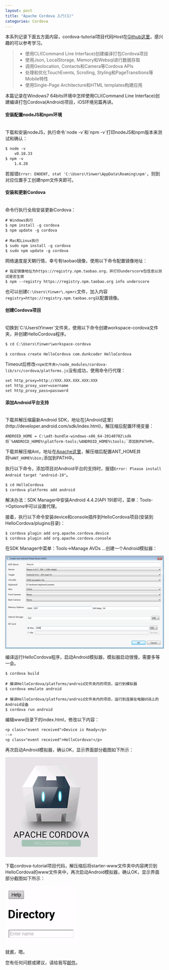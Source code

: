 ```yaml
---
layout: post
title: "Apache Cordova 入门(1)"
categories: Cordova
---
```


本系列记录下面五方面内容，cordova-tutorial项目代码Host在[Github这里](https://github.com/yinwer81/cordova-tutorial)，感兴趣的可以参考学习。
>* 使用CLI(Command Line Interface)创建编译打包Cordova项目
>* 使用Json, LocalStorage, Memory和Websql进行数据存取
>* 调用Geolocation, Contacts和Camera等Cordova APIs
>* 处理和优化TouchEvents, Scrolling, Styling和PageTransitions等Mobile特性
>* 使用Single-Page Architecture和HTML templates构建应用

本篇记录在Windows7 64bits环境中怎样使用CLI(Command Line Interface)创建编译打包Cordova(Android)项目，iOS环境另篇再讲。

#### 安装配置nodeJS和npm环境
<br/>
下载和安装nodeJS，执行命令`node -v`和`npm -v`打印nodeJS和npm版本来测试和确认：

	$ node -v
		v0.10.33
	$ npm -v
		1.4.28
若报错`Error: ENOENT, stat 'C:\Users\Yinwer\AppData\Roaming\npm'`，则到对应位置手工创建npm文件夹即可。

#### 安装和更新Cordova
<br/>
命令行执行全局安装更新Cordova：
	
	# Windows执行
	$ npm install -g cordova
	$ npm update -g cordova
	
	# Mac和Linux执行
	$ sudo npm install -g cordova
	$ sudo npm update -g cordova

网络速度是天朝行情，幸亏有taobao镜像，使用以下命令配置镜像地址：

	# 指定镜像地址为https://registry.npm.taobao.org，并打印underscore包信息以测试是否生效
	$ npm --registry https://registry.npm.taobao.org info underscore

也可以创建`C:\Users\Yinwer\.npmrc`文件，加入内容`registry=https://registry.npm.taobao.org`以配置镜像。

#### 创建Cordova项目
<br/>
切换到`C:\Users\Yinwer`文件夹，使用以下命令创建workspace-cordova文件夹，并创建HelloCordova程序。

	$ cd C:\Users\Yinwer\workspace-cordova

	$ cordova create HelloCordova com.dunkcoder HelloCordova

Timeout后修改`<npm文件夹>/node_modules/cordova-lib/src/cordova/platforms.js`没有成功，使用命令行代理：

	set http_proxy=http://XXX.XXX.XXX.XXX:XXX
	set http_proxy_user=username
	set http_proxy_pass=password

#### 添加Android平台支持
<br/>
下载并解压缩最新Android SDK，地址在[Android这里](http://developer.android.com/sdk/index.html)，解压缩后配置环境变量：
	
	ANDROID_HOME = C:\adt-bundle-windows-x86_64-20140702\sdk
	将`%ANDROID_HOME%\platform-tools;%ANDROID_HOME%\tools;`添加到PATH中。

下载并解压缩Ant，地址在[Apache这里](http://ant.apache.org/bindownload.cgi)，解压缩后配置ANT_HOME并将`%ANT_HOME%\bin;`添加到PATH中。

执行以下命令，添加项目对Android平台的支持时，报错`Error: Please install Android target "android-19"`。
	
	$ cd HelloCordova
	$ cordova platforms add android
解决办法：SDK Manager中安装Android 4.4.2(API 19)即可，菜单：Tools->Options中可以设置代理。

接着，执行以下命令安装device和console插件到HelloCordova项目(安装到HelloCordova/plugins目录)：

	$ cordova plugin add org.apache.cordova.device
	$ cordova plugin add org.apache.cordova.console

在SDK Manager中菜单：Tools->Manage AVDs ...创建一个Android模拟器：

![示例](/images/createAVD.png)

编译运行HelloCordova程序，启动Android模拟器，模拟器启动很慢，需要多等一会。

	$ cordova build
	
	# 编译HelloCordova/platforms/android文件夹内的项目，运行到模拟器
	$ cordova emulate android
	
	# 编译HelloCordova/platforms/android文件夹内的项目，运行到连接在电脑USB上的Android设备
	$ cordova run android

编辑www目录下的index.html，修改以下内容：

	<p class="event received">Device is Ready</p>
	-->
	<p class="event received">HelloCordova!</p>
再次启动Android模拟器，确认OK，显示界面部分截图如下所示：

![示例](/images/HelloCordova.png)

下载cordova-tutorial项目代码，解压缩后将starter-www文件夹中内容拷贝到HelloCordova的www文件夹中，再次启动Android模拟器，确认OK，显示界面部分截图如下所示：

![示例](/images/CordovaTutorial.png)

就酱，嗯。

您有任何问题或建议，请给我写[邮件](mailto:yinwer81@gmail.com)。
